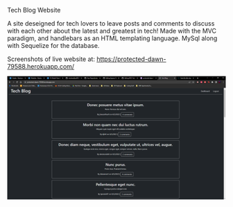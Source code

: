 Tech Blog Website

A site deseigned for tech lovers to leave posts and comments to discuss with each other about the latest and greatest in tech!  Made with the MVC paradigm, and handlebars as an HTML templating language.  MySql along with Sequelize for the database.

Screenshots of live website at: https://protected-dawn-79588.herokuapp.com/

![Screenshot of webpage](./public/assets/website.png?raw=true)
